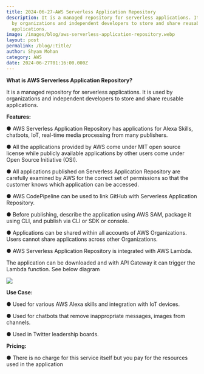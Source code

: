 ```yaml
---
title: 2024-06-27-AWS Serverless Application Repository
description: It is a managed repository for serverless applications. It is used
  by organizations and independent developers to store and share reusable
  applications.
image: /images/blog/aws-serverless-application-repository.webp
layout: post
permalink: /blog/:title/
author: Shyam Mohan
category: AWS
date: 2024-06-27T01:16:00.000Z
---
```


**What is AWS Serverless Application Repository?**

It is a managed repository for serverless applications. It is used by organizations and independent developers to store and share reusable applications.

**Features:**

● AWS Serverless Application Repository has applications for Alexa Skills, chatbots, IoT, real-time media processing from many publishers.

● All the applications provided by AWS come under MIT open source license while publicly available applications by other users come under Open Source Initiative (OSI).

● All applications published on Serverless Application Repository are carefully examined by AWS for the correct set of permissions so that the customer knows which application can be accessed.

● AWS CodePipeline can be used to link GitHub with Serverless Application Repository.

● Before publishing, describe the application using AWS SAM, package it using CLI, and publish via CLI or SDK or console.

● Applications can be shared within all accounts of AWS Organizations. Users cannot share applications across other Organizations.

● AWS Serverless Application Repository is integrated with AWS Lambda.

The application can be downloaded and with API Gateway it can trigger the Lambda function. See below diagram

  
  
  

![](https://lh7-us.googleusercontent.com/docsz/AD_4nXdLjlcwKluM6elNEMuMFu12X0KqXJbhEGbcGgbrHIZNA7m3P10bDpXeiMC-4AlSIu3OQMgu1W0fwsY0Ab_rS6S2PSvzM40Tkzp0E0baajracuoA_GODVITDxo3CuqZV0hywjWY7FbVgwTDzMiD6pXqDP33X?key=DolJBsYn1X8zMHIyAnLicQ)

  

**Use Case:**

● Used for various AWS Alexa skills and integration with IoT devices.

● Used for chatbots that remove inappropriate messages, images from channels.

● Used in Twitter leadership boards.

  

**Pricing:**

● There is no charge for this service itself but you pay for the resources used in the application
